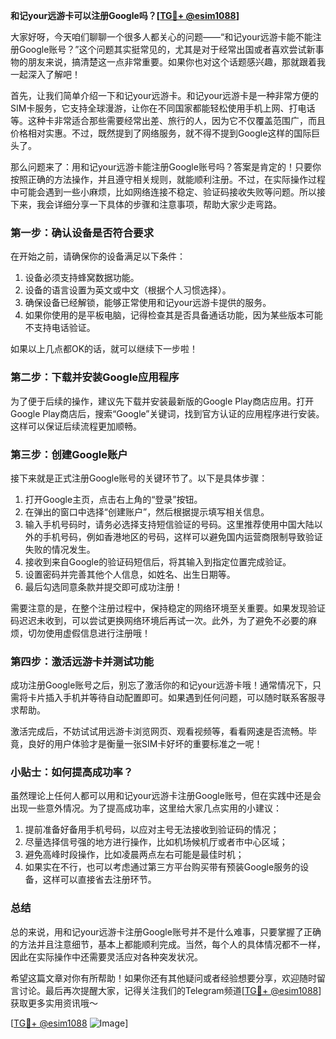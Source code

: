 **和记your远游卡可以注册Google吗？[[TG💪+ @esim1088](https://t.me/s/esim1088)]**

大家好呀，今天咱们聊聊一个很多人都关心的问题——“和记your远游卡能不能注册Google账号？”这个问题其实挺常见的，尤其是对于经常出国或者喜欢尝试新事物的朋友来说，搞清楚这一点非常重要。如果你也对这个话题感兴趣，那就跟着我一起深入了解吧！

首先，让我们简单介绍一下和记your远游卡。和记your远游卡是一种非常方便的SIM卡服务，它支持全球漫游，让你在不同国家都能轻松使用手机上网、打电话等。这种卡非常适合那些需要经常出差、旅行的人，因为它不仅覆盖范围广，而且价格相对实惠。不过，既然提到了网络服务，就不得不提到Google这样的国际巨头了。

那么问题来了：用和记your远游卡能注册Google账号吗？答案是肯定的！只要你按照正确的方法操作，并且遵守相关规则，就能顺利注册。不过，在实际操作过程中可能会遇到一些小麻烦，比如网络连接不稳定、验证码接收失败等问题。所以接下来，我会详细分享一下具体的步骤和注意事项，帮助大家少走弯路。

### 第一步：确认设备是否符合要求

在开始之前，请确保你的设备满足以下条件：
1. 设备必须支持蜂窝数据功能。
2. 设备的语言设置为英文或中文（根据个人习惯选择）。
3. 确保设备已经解锁，能够正常使用和记your远游卡提供的服务。
4. 如果你使用的是平板电脑，记得检查其是否具备通话功能，因为某些版本可能不支持电话验证。

如果以上几点都OK的话，就可以继续下一步啦！

### 第二步：下载并安装Google应用程序

为了便于后续的操作，建议先下载并安装最新版的Google Play商店应用。打开Google Play商店后，搜索“Google”关键词，找到官方认证的应用程序进行安装。这样可以保证后续流程更加顺畅。

### 第三步：创建Google账户

接下来就是正式注册Google账号的关键环节了。以下是具体步骤：
1. 打开Google主页，点击右上角的“登录”按钮。
2. 在弹出的窗口中选择“创建账户”，然后根据提示填写相关信息。
3. 输入手机号码时，请务必选择支持短信验证的号码。这里推荐使用中国大陆以外的手机号码，例如香港地区的号码，这样可以避免国内运营商限制导致验证失败的情况发生。
4. 接收到来自Google的验证码短信后，将其输入到指定位置完成验证。
5. 设置密码并完善其他个人信息，如姓名、出生日期等。
6. 最后勾选同意条款并提交即可成功注册！

需要注意的是，在整个注册过程中，保持稳定的网络环境至关重要。如果发现验证码迟迟未收到，可以尝试更换网络环境后再试一次。此外，为了避免不必要的麻烦，切勿使用虚假信息进行注册哦！

### 第四步：激活远游卡并测试功能

成功注册Google账号之后，别忘了激活你的和记your远游卡哦！通常情况下，只需将卡片插入手机并等待自动配置即可。如果遇到任何问题，可以随时联系客服寻求帮助。

激活完成后，不妨试试用远游卡浏览网页、观看视频等，看看网速是否流畅。毕竟，良好的用户体验才是衡量一张SIM卡好坏的重要标准之一呢！

### 小贴士：如何提高成功率？

虽然理论上任何人都可以用和记your远游卡注册Google账号，但在实践中还是会出现一些意外情况。为了提高成功率，这里给大家几点实用的小建议：
1. 提前准备好备用手机号码，以应对主号无法接收到验证码的情况；
2. 尽量选择信号强的地方进行操作，比如机场候机厅或者市中心区域；
3. 避免高峰时段操作，比如凌晨两点左右可能是最佳时机；
4. 如果实在不行，也可以考虑通过第三方平台购买带有预装Google服务的设备，这样可以直接省去注册环节。

### 总结

总的来说，用和记your远游卡注册Google账号并不是什么难事，只要掌握了正确的方法并且注意细节，基本上都能顺利完成。当然，每个人的具体情况都不一样，因此在实际操作中还需要灵活应对各种突发状况。

希望这篇文章对你有所帮助！如果你还有其他疑问或者经验想要分享，欢迎随时留言讨论。最后再次提醒大家，记得关注我们的Telegram频道[[TG💪+ @esim1088](https://t.me/s/esim1088)]获取更多实用资讯哦～

[[TG💪+ @esim1088](https://t.me/s/esim1088) ![Image](https://i.postimg.cc/4NQfJmqS/Snipaste-2025-05-13-00-14-12.png)]